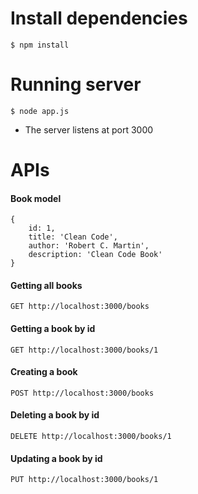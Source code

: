 # Install dependencies
```$ npm install```
# Running server
```$ node app.js```
- The server listens at port 3000
# APIs
#### Book model
    {
        id: 1,
        title: 'Clean Code',
        author: 'Robert C. Martin',
        description: 'Clean Code Book'
    }

#### Getting all books
```GET http://localhost:3000/books```
#### Getting a book by id
```GET http://localhost:3000/books/1```
#### Creating a book
```POST http://localhost:3000/books```
#### Deleting a book by id
```DELETE http://localhost:3000/books/1```
#### Updating a book by id
```PUT http://localhost:3000/books/1```
